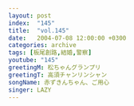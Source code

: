 ```yaml
---
layout: post
index:  "145"
title:  "vol.145"
date:   2004-07-08 12:00:00 +0300
categories: archive
tags: [板尾創路,結婚,警察]
youtube: "145"
greetingM: 松ちゃんグランプリ
greetingT: 高須チャンリンシャン
songName: 赤ずきんちゃん、ご用心
singer: LAZY
---
```

